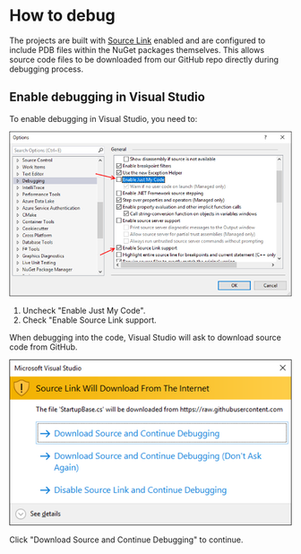 # How to debug

The projects are built with [Source Link](https://github.com/dotnet/sourcelink) enabled and are configured to include PDB files within the NuGet packages themselves. This allows source code files to be downloaded from our GitHub repo directly during debugging process.

## Enable debugging in Visual Studio

To enable debugging in Visual Studio, you need to:

![Debugging Options](images/HowToDebug/DebuggingOptions.png)

1. Uncheck "Enable Just My Code".
2. Check "Enable Source Link support.

When debugging into the code, Visual Studio will ask to download source code from GitHub.

![Download Source](images/HowToDebug/DownloadSource.png)

Click "Download Source and Continue Debugging" to continue.
